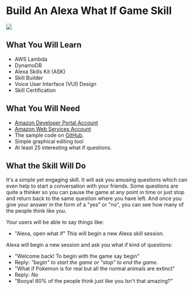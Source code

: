 # Build An Alexa What If Game Skill
<img src="https://s3.amazonaws.com/whatifbucket/DesignEvo.jpg" />

## What You Will Learn
*  AWS Lambda
*  DynamoDB
*  Alexa Skills Kit (ASK)
*  Skill Builder
*  Voice User Interface (VUI) Design
*  Skill Certification

## What You Will Need
*  [Amazon Developer Portal Account](http://developer.amazon.com)
*  [Amazon Web Services Account](http://aws.amazon.com/)
*  The sample code on [GitHub](https://github.com/lakshyamcs16/Alexa-Skills).
*  Simple graphical editing tool
*  At least 25 interesting what if questions.

## What the Skill Will Do
It's a simple yet engaging skill. It will ask you amusing questions which can even help to start a conversation with your friends. Some questions are quite a thinker so you can pause the game at any point in time or just stop and return back to the same question where you have left. And once you give your answer in the form of a "yes" or "no", you can see how many of the people think like you.

Your users will be able to say things like:

*  "Alexa, open what if"
This will begin a new Alexa skill session.

Alexa will begin a new session and ask you what if kind of questions:

*  "Welcome back! To begin with the game say begin"
*  Reply: _"begin" to start the game or "stop" to end the game._
*  "What if Pokemon is for real but all the normal animals are extinct"
*  Reply: _No_
*  "Booya! 60% of the people think just like you Isn't that amazing?"
